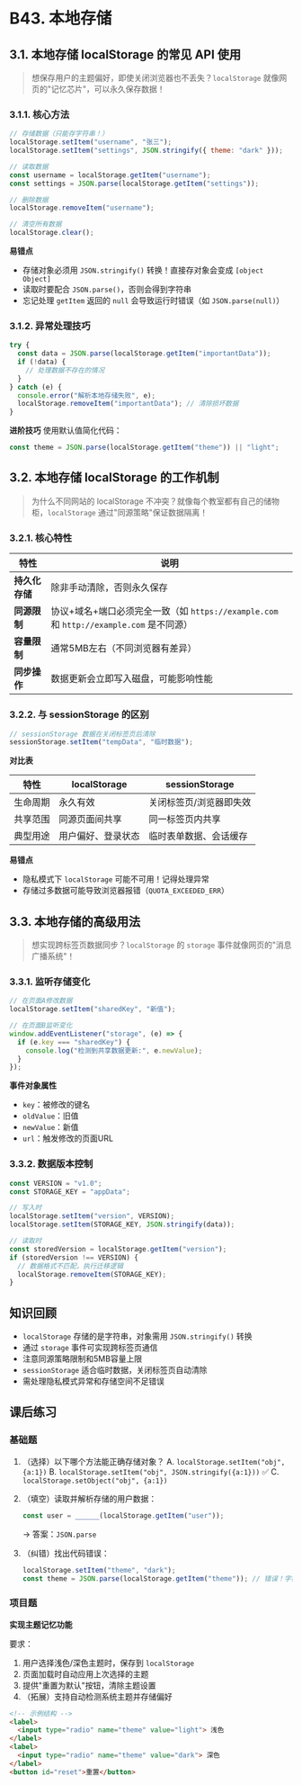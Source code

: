 # B43. 本地存储

## 3.1. 本地存储 localStorage 的常见 API 使用

> 想保存用户的主题偏好，即使关闭浏览器也不丢失？`localStorage` 就像网页的"记忆芯片"，可以永久保存数据！

### 3.1.1. 核心方法

```javascript
// 存储数据（只能存字符串！）
localStorage.setItem("username", "张三");
localStorage.setItem("settings", JSON.stringify({ theme: "dark" }));

// 读取数据
const username = localStorage.getItem("username");
const settings = JSON.parse(localStorage.getItem("settings"));

// 删除数据
localStorage.removeItem("username");

// 清空所有数据
localStorage.clear();
```

**易错点**
- 存储对象必须用 `JSON.stringify()` 转换！直接存对象会变成 `[object Object]`
- 读取时要配合 `JSON.parse()`，否则会得到字符串
- 忘记处理 `getItem` 返回的 `null` 会导致运行时错误（如 `JSON.parse(null)`）

### 3.1.2. 异常处理技巧

```javascript
try {
  const data = JSON.parse(localStorage.getItem("importantData"));
  if (!data) {
    // 处理数据不存在的情况
  }
} catch (e) {
  console.error("解析本地存储失败", e);
  localStorage.removeItem("importantData"); // 清除损坏数据
}
```

**进阶技巧**
使用默认值简化代码：
```javascript
const theme = JSON.parse(localStorage.getItem("theme")) || "light";
```

## 3.2. 本地存储 localStorage 的工作机制

> 为什么不同网站的 localStorage 不冲突？就像每个教室都有自己的储物柜，`localStorage` 通过"同源策略"保证数据隔离！

### 3.2.1. 核心特性

| 特性         | 说明                                                                 |
|--------------|----------------------------------------------------------------------|
| **持久化存储** | 除非手动清除，否则永久保存                                           |
| **同源限制**   | 协议+域名+端口必须完全一致（如 `https://example.com` 和 `http://example.com` 是不同源） |
| **容量限制**   | 通常5MB左右（不同浏览器有差异）                                    |
| **同步操作**   | 数据更新会立即写入磁盘，可能影响性能                               |

### 3.2.2. 与 sessionStorage 的区别

```javascript
// sessionStorage 数据在关闭标签页后清除
sessionStorage.setItem("tempData", "临时数据");
```

**对比表**

| 特性             | localStorage                  | sessionStorage              |
|------------------|-------------------------------|-----------------------------|
| 生命周期         | 永久有效                      | 关闭标签页/浏览器即失效     |
| 共享范围         | 同源页面间共享                | 同一标签页内共享            |
| 典型用途         | 用户偏好、登录状态            | 临时表单数据、会话缓存      |

**易错点**
- 隐私模式下 `localStorage` 可能不可用！记得处理异常
- 存储过多数据可能导致浏览器报错（`QUOTA_EXCEEDED_ERR`）

## 3.3. 本地存储的高级用法

> 想实现跨标签页数据同步？`localStorage` 的 `storage` 事件就像网页的"消息广播系统"！

### 3.3.1. 监听存储变化

```javascript
// 在页面A修改数据
localStorage.setItem("sharedKey", "新值");

// 在页面B监听变化
window.addEventListener("storage", (e) => {
  if (e.key === "sharedKey") {
    console.log("检测到共享数据更新:", e.newValue);
  }
});
```

**事件对象属性**
- `key`：被修改的键名
- `oldValue`：旧值
- `newValue`：新值
- `url`：触发修改的页面URL

### 3.3.2. 数据版本控制

```javascript
const VERSION = "v1.0";
const STORAGE_KEY = "appData";

// 写入时
localStorage.setItem("version", VERSION);
localStorage.setItem(STORAGE_KEY, JSON.stringify(data));

// 读取时
const storedVersion = localStorage.getItem("version");
if (storedVersion !== VERSION) {
  // 数据格式不匹配，执行迁移逻辑
  localStorage.removeItem(STORAGE_KEY);
}
```

## 知识回顾

- `localStorage` 存储的是字符串，对象需用 `JSON.stringify()` 转换
- 通过 `storage` 事件可实现跨标签页通信
- 注意同源策略限制和5MB容量上限
- `sessionStorage` 适合临时数据，关闭标签页自动清除
- 需处理隐私模式异常和存储空间不足错误

## 课后练习

### 基础题

1. （选择）以下哪个方法能正确存储对象？
   A. `localStorage.setItem("obj", {a:1})`
   B. `localStorage.setItem("obj", JSON.stringify({a:1}))` ✅
   C. `localStorage.setObject("obj", {a:1})`

2. （填空）读取并解析存储的用户数据：
   ```javascript
   const user = ______(localStorage.getItem("user")); 
   ```
   → 答案：`JSON.parse`

3. （纠错）找出代码错误：
   ```javascript
   localStorage.setItem("theme", "dark");
   const theme = JSON.parse(localStorage.getItem("theme")); // 错误！字符串不需要解析
   ```

### 项目题

**实现主题记忆功能**

要求：
1. 用户选择浅色/深色主题时，保存到 `localStorage`
2. 页面加载时自动应用上次选择的主题
3. 提供"重置为默认"按钮，清除主题设置
4. （拓展）支持自动检测系统主题并存储偏好

```html
<!-- 示例结构 -->
<label>
  <input type="radio" name="theme" value="light"> 浅色
</label>
<label>
  <input type="radio" name="theme" value="dark"> 深色
</label>
<button id="reset">重置</button>
```
